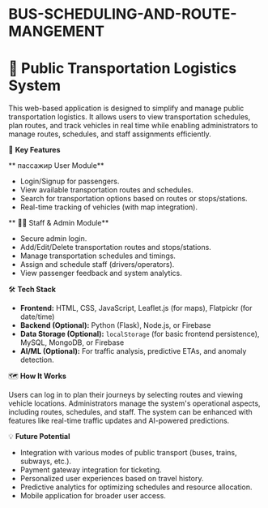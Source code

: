 # BUS-SCHEDULING-AND-ROUTE-MANGEMENT


# 🚌 Public Transportation Logistics System

This web-based application is designed to simplify and manage public transportation logistics. It allows users to view transportation schedules, plan routes, and track vehicles in real time while enabling administrators to manage routes, schedules, and staff assignments efficiently.

🚀 **Key Features**

** пассажир User Module**

* Login/Signup for passengers.
* View available transportation routes and schedules.
* Search for transportation options based on routes or stops/stations.
* Real-time tracking of vehicles (with map integration).

** 👨‍✈️ Staff & Admin Module**

* Secure admin login.
* Add/Edit/Delete transportation routes and stops/stations.
* Manage transportation schedules and timings.
* Assign and schedule staff (drivers/operators).
* View passenger feedback and system analytics.

🛠️ **Tech Stack**

* **Frontend:** HTML, CSS, JavaScript, Leaflet.js (for maps), Flatpickr (for date/time)
* **Backend (Optional):** Python (Flask), Node.js, or Firebase
* **Data Storage (Optional):** `localStorage` (for basic frontend persistence), MySQL, MongoDB, or Firebase
* **AI/ML (Optional):** For traffic analysis, predictive ETAs, and anomaly detection.

🗺️ **How It Works**

Users can log in to plan their journeys by selecting routes and viewing vehicle locations. Administrators manage the system's operational aspects, including routes, schedules, and staff. The system can be enhanced with features like real-time traffic updates and AI-powered predictions.

💡 **Future Potential**

* Integration with various modes of public transport (buses, trains, subways, etc.).
* Payment gateway integration for ticketing.
* Personalized user experiences based on travel history.
* Predictive analytics for optimizing schedules and resource allocation.
* Mobile application for broader user access.


    


